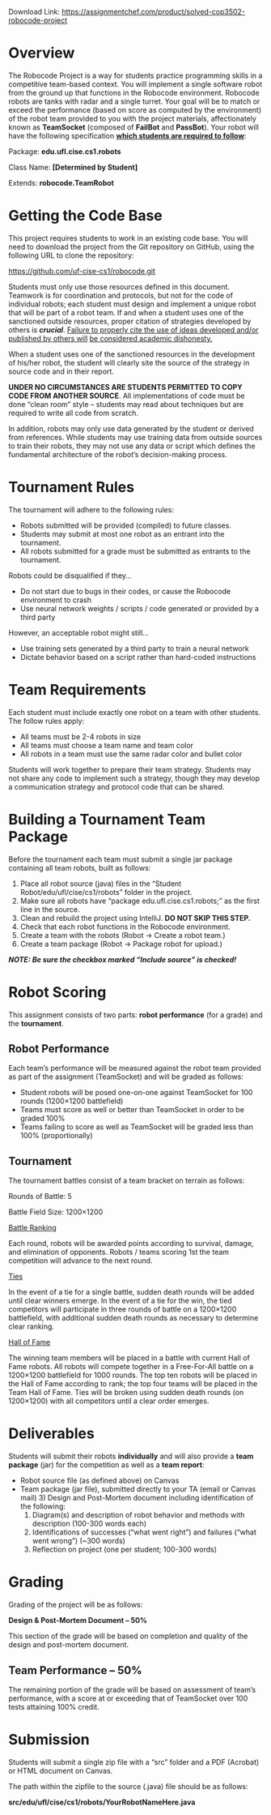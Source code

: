 Download Link: https://assignmentchef.com/product/solved-cop3502-robocode-project
<br>
<h1>Overview</h1>

The Robocode Project is a way for students practice programming skills in a competitive team-based context. You will implement a single software robot from the ground up that functions in the Robocode environment. Robocode robots are tanks with radar and a single turret. Your goal will be to match or exceed the performance (based on score as computed by the environment) of the robot team provided to you with the project materials, affectionately known as <strong>TeamSocket</strong> (composed of <strong>FailBot</strong> and <strong>PassBot</strong>). Your robot will have the following specification <strong><u>which students are required to follow</u></strong>:




Package:          <strong>edu.ufl.cise.cs1.robots</strong>

Class Name: <strong>[Determined by Student]</strong>

Extends:           <strong>robocode.TeamRobot</strong>




<h1>Getting the Code Base</h1>

This project requires students to work in an existing code base. You will need to download the project from the Git repository on GitHub, using the following URL to clone the repository:




<a href="https://github.com/uf-cise-cs1/robocode.git">https://github.com/uf-cise-cs1/robocode.git</a>

Students must only use those resources defined in this document. Teamwork is for coordination and protocols, but not for the code of individual robots; each student must design and implement a unique robot that will be part of a robot team. If and when a student uses one of the sanctioned outside resources, proper citation of strategies developed by others is <strong><em>crucial</em></strong>. <u>Failure to properly cite the use of ideas developed and/or published by others will</u> <u>be considered academic dishonesty.</u>

When a student uses one of the sanctioned resources in the development of his/her robot, the student will clearly site the source of the strategy in source code and in their report.

<strong>UNDER NO CIRCUMSTANCES ARE STUDENTS PERMITTED TO COPY CODE FROM ANOTHER SOURCE</strong>. All implementations of code must be done “clean room” style – students may read about techniques but are required to write all code from scratch.

In addition, robots may only use data generated by the student or derived from references. While students may use training data from outside sources to train their robots, they may not use any data or script which defines the fundamental architecture of the robot’s decision-making process.




<h1>Tournament Rules</h1>

The tournament will adhere to the following rules:




<ul>

 <li>Robots submitted will be provided (compiled) to future classes.</li>

 <li>Students may submit at most one robot as an entrant into the tournament.</li>

 <li>All robots submitted for a grade must be submitted as entrants to the tournament.</li>

</ul>




Robots could be disqualified if they…




<ul>

 <li>Do not start due to bugs in their codes, or cause the Robocode environment to crash</li>

 <li>Use neural network weights / scripts / code generated or provided by a third party</li>

</ul>




However, an acceptable robot might still…

<ul>

 <li>Use training sets generated by a third party to train a neural network</li>

 <li>Dictate behavior based on a script rather than hard-coded instructions</li>

</ul>

<h1>Team Requirements</h1>

Each student must include exactly one robot on a team with other students.  The follow rules apply:




<ul>

 <li>All teams must be 2-4 robots in size</li>

 <li>All teams must choose a team name and team color</li>

 <li>All robots in a team must use the same radar color and bullet color</li>

</ul>




Students will work together to prepare their team strategy. Students may not share any code to implement such a strategy, though they may develop a communication strategy and protocol code that can be shared.

<h1>Building a Tournament Team Package</h1>

Before the tournament each team must submit a single jar package containing all team robots, built as follows:




<ol>

 <li>Place all robot source (java) files in the “Student Robot/edu/ufl/cise/cs1/robots” folder in the project.</li>

 <li>Make sure all robots have “package edu.ufl.cise.cs1.robots;” as the first line in the source.</li>

 <li>Clean and rebuild the project using IntelliJ. <strong>DO NOT SKIP THIS STEP.</strong></li>

 <li>Check that each robot functions in the Robocode environment.</li>

 <li>Create a team with the robots (Robot → Create a robot team.)</li>

 <li>Create a team package (Robot → Package robot for upload.)</li>

</ol>




<strong><em>NOTE: Be sure the checkbox marked “Include source” is checked! </em></strong>

<h1>Robot Scoring</h1>

This assignment consists of two parts: <strong>robot performance</strong> (for a grade) and the <strong>tournament</strong>.




<h2>Robot Performance</h2>

Each team’s performance will be measured against the robot team provided as part of the assignment (TeamSocket) and will be graded as follows:




<ul>

 <li>Student robots will be posed one-on-one against TeamSocket for 100 rounds (1200×1200 battlefield)</li>

 <li>Teams must score as well or better than TeamSocket in order to be graded 100%</li>

 <li>Teams failing to score as well as TeamSocket will be graded less than 100% (proportionally)</li>

</ul>

<h2>Tournament</h2>

The tournament battles consist of a team bracket on terrain as follows:




Rounds of Battle:                                5

Battle Field Size:                        1200×1200




<u>Battle Ranking</u>

Each round, robots will be awarded points according to survival, damage, and elimination of opponents. Robots / teams scoring 1st the team competition will advance to the next round.




<u>Ties</u>

In the event of a tie for a single battle, sudden death rounds will be added until clear winners emerge. In the event of a tie for the win, the tied competitors will participate in three rounds of battle on a 1200×1200 battlefield, with additional sudden death rounds as necessary to determine clear ranking.




<u>Hall of Fame</u>

The winning team members will be placed in a battle with current Hall of Fame robots. All robots will compete together in a Free-For-All battle on a 1200×1200 battlefield for 1000 rounds. The top ten robots will be placed in the Hall of Fame according to rank; the top four teams will be placed in the Team Hall of Fame.  Ties will be broken using sudden death rounds (on 1200×1200) with all competitors until a clear order emerges.




<h1>Deliverables</h1>

Students will submit their robots <strong>individually</strong> and will also provide a <strong>team package</strong> (jar) for the competition as well as a <strong>team report</strong>:




<ul>

 <li>Robot source file (as defined above) on Canvas</li>

 <li>Team package (jar file), submitted directly to your TA (email or Canvas mail) 3) Design and Post-Mortem document including identification of the following:

  <ol>

   <li>Diagram(s) and description of robot behavior and methods with description (100-300 words each)</li>

   <li>Identifications of successes (“what went right”) and failures (“what went wrong”) (~300 words)</li>

   <li>Reflection on project (one per student; 100-300 words)</li>

  </ol></li>

</ul>




<h1>Grading</h1>

Grading of the project will be as follows:




<strong>Design &amp; Post-Mortem Document – 50% </strong>

This section of the grade will be based on completion and quality of the design and post-mortem document.

<strong> </strong>

<h2>Team Performance – 50%</h2>

The remaining portion of the grade will be based on assessment of team’s performance, with a score at or exceeding that of TeamSocket over 100 tests attaining 100% credit.

<h1>Submission</h1>

Students will submit a single zip file with a “src” folder and a PDF (Acrobat) or HTML document on Canvas.




The path within the zipfile to the source (.java) file should be as follows:

<strong>  src/edu/ufl/cise/cs1/robots/YourRobotNameHere.java </strong>